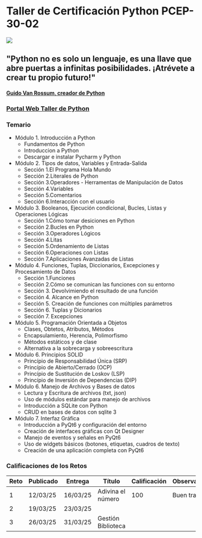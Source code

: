 # Taller de Certificación Python PCEP-30-02
![](https://www.python.org/static/img/python-logo.png)

## "Python no es solo un lenguaje, es una llave que abre puertas a infinitas posibilidades. ¡Atrévete a crear tu propio futuro!"
#### [Guido Van Rossum, creador de Python](https://es.wikipedia.org/wiki/Guido_van_Rossum)

### [Portal Web Taller de Python](https://sites.google.com/view/isctallerpython/inicio)

### Temario

* Módulo 1. Introducción a Python
  * Fundamentos de Python
  * Introduccion a Python
  * Descargar e instalar Pycharm y Python
* Módulo 2. Tipos de datos, Variables y Entrada-Salida
  * Sección 1.El Programa Hola Mundo
  * Sección 2.Literales de Python
  * Sección 3.Operadores - Herramentas de Manipulación de Datos
  * Sección 4.Variables
  * Sección 5.Comentarios
  * Sección 6.Interacción con el usuario
* Módulo 3. Booleanos, Ejecución condicional, Bucles, Listas y Operaciones Lógicas
  * Sección 1.Cómo tomar desiciones en Python
  * Sección 2.Bucles en Python
  * Sección 3.Operadores Lógicos
  * Sección 4.Litas
  * Sección 5.Ordenamiento de Listas
  * Sección 6.Operaciones con Listas
  * Sección 7.Aplicaciones Avanzadas de Listas
* Módulo 4. Funciones, Tuplas, Diccionarios, Excepciones y Procesamiento de Datos
  * Sección 1.Funciones
  * Sección 2.Cómo se comunican las funciones con su entorno
  * Sección 3. Devolvimiendo el resultado de una función
  * Sección 4. Alcance en Python
  * Sección 5. Creación de funciones con múltiples parámetros
  * Sección 6. Tuplas y Dicionarios
  * Sección 7. Excepciones
* Módulo 5. Programación Orientada a Objetos
  * Clases, Obtetos, Atributos, Métodos
  * Encapsulamiento, Herencia, Polimorfismo
  * Métodos estáticos y de clase
  * Alternativa a la sobrecarga y sobreescritura
* Módulo 6. Principios SOLID
  * Princípio de Responsabilidad Única (SRP)
  * Princípio de Abierto/Cerrado (OCP)
  * Princípio de Sustitución de Loskov (LSP)
  * Princípio de Inversión de Dependencias (DIP)
* Módulo 6. Manejo de Archivos y Bases de datos
  * Lectura y Escritura de archivos (txt, json)
  * Uso de módulos estándar para manejo de archivos
  * Introducción a SQLite con Python
  * CRUD en bases de datos con sqlite 3
* Módulo 7. Interfaz Gráfica
  * Introducción a PyQt6 y configuración del entorno
  * Creación de interfaces gráficas con Qt Designer
  * Manejo de eventos y señales en PyQt6
  * Uso de widgets básicos (botones, etiquetas, cuadros de texto)
  * Creación de una aplicación completa con PyQt6

### Calificaciones de los Retos

Reto | Publicado | Entrega  | Título            | Calificación| Observaciones                  |
---- |-----------|----------|-------------------|-------------|--------------------------------|
  1  | 12/03/25  | 16/03/25 | Adivina el número |100          | Buen trabajo                   |
  2  | 19/03/25  | 23/03/25 |                   |             |                                |
  3  | 26/03/25  | 31/03/25 | Gestión Biblioteca|             |                                |
